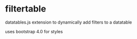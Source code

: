 # filtertable
datatables.js extension to dynamically add filters to a datatable

uses bootstrap 4.0 for styles
